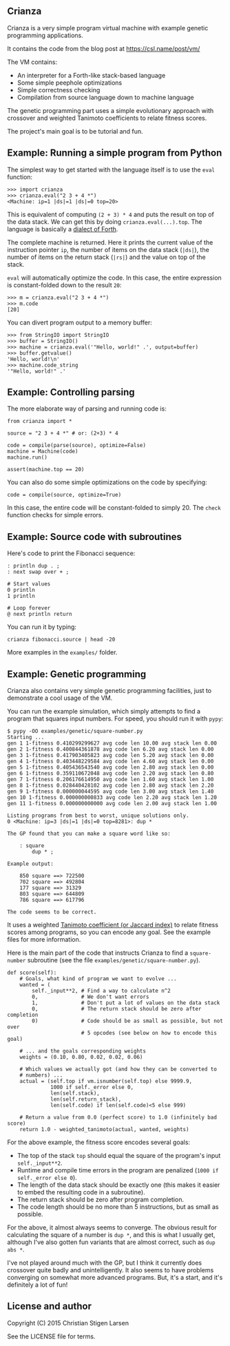 Crianza
-------

Crianza is a very simple program virtual machine with example genetic
programming applications.

It contains the code from the blog post at https://csl.name/post/vm/

The VM contains:

  * An interpreter for a Forth-like stack-based language
  * Some simple peephole optimizations
  * Simple correctness checking
  * Compilation from source language down to machine language

The genetic programming part uses a simple evolutionary approach with crossover
and weighted Tanimoto coefficients to relate fitness scores.

The project's main goal is to be tutorial and fun.


Example: Running a simple program from Python
---------------------------------------------

The simplest way to get started with the language itself is to use the `eval`
function:

    >>> import crianza
    >>> crianza.eval("2 3 + 4 *")
    <Machine: ip=1 |ds|=1 |ds|=0 top=20>

This is equivalent of computing `(2 + 3) * 4` and puts the result on top of the
data stack.  We can get this by doing `crianza.eval(...).top`.  The language is
basically a [dialect of
Forth](https://en.wikipedia.org/wiki/Forth_(programming_language)).

The complete machine is returned.  Here it prints the current value of the
instruction pointer `ip`, the number of items on the data stack (`|ds|`), the
number of items on the return stack (`|rs|`) and the value on top of the stack.

`eval` will automatically optimize the code.  In this case, the entire
expression is constant-folded down to the result `20`:

    >>> m = crianza.eval("2 3 + 4 *")
    >>> m.code
    [20]

You can divert program output to a memory buffer:

    >>> from StringIO import StringIO
    >>> buffer = StringIO()
    >>> machine = crianza.eval('"Hello, world!" .', output=buffer)
    >>> buffer.getvalue()
    'Hello, world!\n'
    >>> machine.code_string
    '"Hello, world!" .'

Example: Controlling parsing
----------------------------

The more elaborate way of parsing and running code is:

    from crianza import *

    source = "2 3 + 4 *" # or: (2+3) * 4

    code = compile(parse(source), optimize=False)
    machine = Machine(code)
    machine.run()

    assert(machine.top == 20)

You can also do some simple optimizations on the code by specifying:

    code = compile(source, optimize=True)

In this case, the entire code will be constant-folded to simply 20. The `check`
function checks for simple errors.


Example: Source code with subroutines
-------------------------------------

Here's code to print the Fibonacci sequence:

    : println dup . ;
    : next swap over + ;

    # Start values
    0 println
    1 println

    # Loop forever
    @ next println return

You can run it by typing:

    crianza fibonacci.source | head -20

More examples in the `examples/` folder.


Example: Genetic programming
----------------------------

Crianza also contains very simple genetic programming facilities, just to
demonstrate a cool usage of the VM.

You can run the example simulation, which simply attempts to find a program
that squares input numbers.  For speed, you should run it with `pypy`:

    $ pypy -OO examples/genetic/square-number.py
    Starting ...
    gen 1 1-fitness 0.410299299627 avg code len 10.00 avg stack len 0.00
    gen 2 1-fitness 0.400844361878 avg code len 6.20 avg stack len 0.00
    gen 3 1-fitness 0.417903405823 avg code len 5.20 avg stack len 0.00
    gen 4 1-fitness 0.403448229584 avg code len 4.60 avg stack len 0.00
    gen 5 1-fitness 0.405436543540 avg code len 2.80 avg stack len 0.00
    gen 6 1-fitness 0.359110672048 avg code len 2.20 avg stack len 0.80
    gen 7 1-fitness 0.206176614950 avg code len 1.60 avg stack len 1.00
    gen 8 1-fitness 0.028440428102 avg code len 2.80 avg stack len 2.20
    gen 9 1-fitness 0.000000044595 avg code len 3.00 avg stack len 1.40
    gen 10 1-fitness 0.000000000833 avg code len 2.20 avg stack len 1.20
    gen 11 1-fitness 0.000000000000 avg code len 2.00 avg stack len 1.00

    Listing programs from best to worst, unique solutions only.
    0 <Machine: ip=3 |ds|=1 |ds|=0 top=8281>: dup *

    The GP found that you can make a square word like so:

        : square
            dup * ;

    Example output:

        850 square ==> 722500
        702 square ==> 492804
        177 square ==> 31329
        803 square ==> 644809
        786 square ==> 617796

    The code seems to be correct.

It uses a weighted [Tanimoto coefficient (or Jaccard
index)](https://en.wikipedia.org/wiki/Jaccard_index#Tanimoto_similarity_and_distance)
to relate fitness scores among programs, so you can encode any goal. See the
example files for more information.

Here is the main part of the code that instructs Crianza to find a
`square-number` subroutine (see the file `examples/genetic/square-number.py`).

    def score(self):
        # Goals, what kind of program we want to evolve ...
        wanted = (
            self._input**2, # Find a way to calculate n^2
            0,              # We don't want errors
            1,              # Don't put a lot of values on the data stack
            0,              # The return stack should be zero after completion
            0)              # Code should be as small as possible, but not over
                            # 5 opcodes (see below on how to encode this goal)

        # ... and the goals corresponding weights
        weights = (0.10, 0.80, 0.02, 0.02, 0.06)

        # Which values we actually got (and how they can be converted to
        # numbers) ...
        actual = (self.top if vm.isnumber(self.top) else 9999.9,
                  1000 if self._error else 0,
                  len(self.stack),
                  len(self.return_stack),
                  len(self.code) if len(self.code)<5 else 999)

        # Return a value from 0.0 (perfect score) to 1.0 (infinitely bad score)
        return 1.0 - weighted_tanimoto(actual, wanted, weights)

For the above example, the fitness score encodes several goals:

  * The top of the stack `top` should equal the square of the program's input `self._input**2`.
  * Runtime and compile time errors in the program are penalized (`1000 if self._error else 0`).
  * The length of the data stack should be exactly one (this makes it easier to embed the resulting code in a subroutine).
  * The return stack should be zero after program completion.
  * The code length should be no more than 5 instructions, but as small as possible.

For the above, it almost always seems to converge. The obvious result for
calculating the square of a number is `dup *`, and this is what I usually get,
although I've also gotten fun variants that are almost correct, such as `dup
abs *`.

I've not played around much with the GP, but I think it currently does
crossover quite badly and unintelligently.  It also seems to have problems
converging on somewhat more advanced programs. But, it's a start, and it's
definitely a lot of fun!

License and author
------------------

Copyright (C) 2015 Christian Stigen Larsen

See the LICENSE file for terms.

